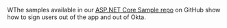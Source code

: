 WThe samples available in our [ASP.NET Core Sample repo](https://github.com/okta/samples-aspnetcore) on GitHub show how to sign users out of the app and out of Okta.